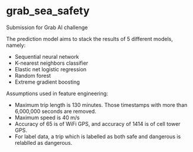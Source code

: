 # grab_sea_safety
Submission for Grab AI challenge

The prediction model aims to stack the results of 5 different models, namely:
- Sequential neural network
- K-nearest neighbors classifier
- Elastic net logistic regression
- Random forest
- Extreme gradient boosting

Assumptions used in feature engineering:
- Maximum trip length is 130 minutes. Those timestamps with more than 6,000,000 seconds are removed.
- Maximum speed is 40 m/s
- Accuracy of 65 is of WiFi GPS, and accuracy of 1414 is of cell tower GPS.
- For label data, a trip which is labelled as both safe and dangerous is relablled as dangerous.

